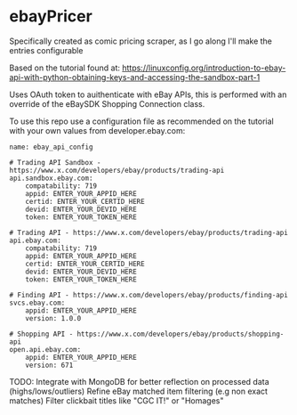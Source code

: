 # ebayPricer
Specifically created as comic pricing scraper, as I go along I'll make the entries configurable

Based on the tutorial found at:  https://linuxconfig.org/introduction-to-ebay-api-with-python-obtaining-keys-and-accessing-the-sandbox-part-1

Uses OAuth token to auithenticate with eBay APIs, this is performed with an override of the eBaySDK Shopping Connection class.

To use this repo use a configuration file as recommended on the tutorial with your own values from developer.ebay.com:
```
name: ebay_api_config

# Trading API Sandbox - https://www.x.com/developers/ebay/products/trading-api
api.sandbox.ebay.com:
    compatability: 719
    appid: ENTER_YOUR_APPID_HERE
    certid: ENTER_YOUR_CERTID_HERE
    devid: ENTER_YOUR_DEVID_HERE
    token: ENTER_YOUR_TOKEN_HERE

# Trading API - https://www.x.com/developers/ebay/products/trading-api
api.ebay.com:
    compatability: 719
    appid: ENTER_YOUR_APPID_HERE
    certid: ENTER_YOUR_CERTID_HERE
    devid: ENTER_YOUR_DEVID_HERE
    token: ENTER_YOUR_TOKEN_HERE

# Finding API - https://www.x.com/developers/ebay/products/finding-api
svcs.ebay.com:
    appid: ENTER_YOUR_APPID_HERE
    version: 1.0.0

# Shopping API - https://www.x.com/developers/ebay/products/shopping-api
open.api.ebay.com:
    appid: ENTER_YOUR_APPID_HERE
    version: 671

```

TODO: 
Integrate with MongoDB for better reflection on processed data (highs/lows/outliers)
Refine eBay matched item filtering (e.g non exact matches)
Filter clickbait titles like "CGC IT!" or "Homages"
